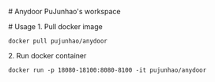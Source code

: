# Anydoor
PuJunhao's workspace

# Usage
1. Pull docker image

```
docker pull pujunhao/anydoor
```

2. Run docker container

```
docker run -p 18080-18100:8080-8100 -it pujunhao/anydoor
```